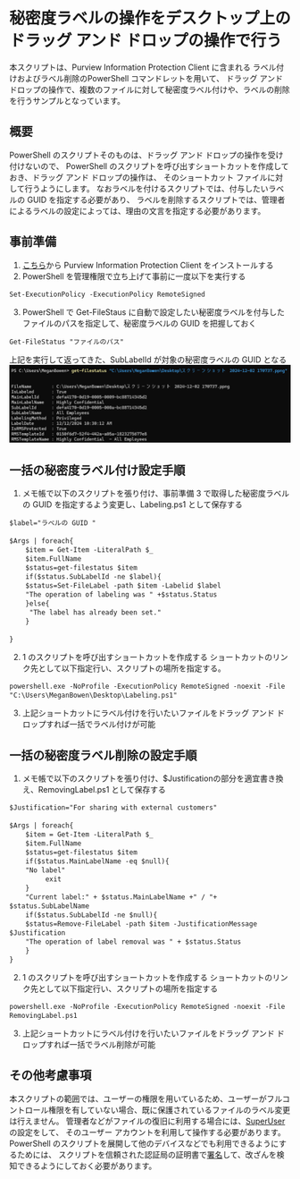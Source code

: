 # 秘密度ラベルの操作をデスクトップ上のドラッグ アンド ドロップの操作で行う
本スクリプトは、Purview Information Protection Client に含まれる
ラベル付けおよびラベル削除のPowerShell コマンドレットを用いて、
ドラッグ アンド ドロップの操作で、複数のファイルに対して秘密度ラベル付けや、ラベルの削除を行うサンプルとなっています。

## 概要
PowerShell のスクリプトそのものは、ドラッグ アンド ドロップの操作を受け付けないので、
PowerShell のスクリプトを呼び出すショートカットを作成しておき、ドラッグ アンド ドロップの操作は、
そのショートカット ファイルに対して行うようにします。
なおラベルを付けるスクリプトでは、付与したいラベルの GUID を指定する必要があり、
ラベルを削除するスクリプトでは、管理者によるラベルの設定によっては、理由の文言を指定する必要があります。

## 事前準備
1. [こちら](https://aka.ms/aipclient)から Purview Information Protection Client をインストールする
2. PowerShell を管理権限で立ち上げて事前に一度以下を実行する
```
Set-ExecutionPolicy -ExecutionPolicy RemoteSigned
```
3. PowerShell で Get-FileStaus に自動で設定したい秘密度ラベルを付与したファイルのパスを指定して、秘密度ラベルの GUID を把握しておく
```
Get-FileStatus "ファイルのパス"
```
上記を実行して返ってきた、SubLabelId が対象の秘密度ラベルの GUID となる
<img src="https://github.com/YoshihiroIchinose/E5Comp/blob/main/img/LabelStatus.png">
## 一括の秘密度ラベル付け設定手順
1. メモ帳で以下のスクリプトを張り付け、事前準備 3 で取得した秘密度ラベルの GUID を指定するよう変更し、Labeling.ps1 として保存する
```
$label="ラベルの GUID "

$Args | foreach{
    $item = Get-Item -LiteralPath $_
    $item.FullName
    $status=get-filestatus $item
    if($status.SubLabelId -ne $label){
	$status=Set-FileLabel -path $item -Labelid $label
	"The operation of labeling was " +$status.Status
    }else{
     "The label has already been set."
    }
    
}
```
2. 1 のスクリプトを呼び出すショートカットを作成する
ショートカットのリンク先として以下指定行い、スクリプトの場所を指定する。
```
powershell.exe -NoProfile -ExecutionPolicy RemoteSigned -noexit -File "C:\Users\MeganBowen\Desktop\Labeling.ps1"
```
3. 上記ショートカットにラベル付けを行いたいファイルをドラッグ アンド ドロップすれば一括でラベル付けが可能

## 一括の秘密度ラベル削除の設定手順
1. メモ帳で以下のスクリプトを張り付け、$Justificationの部分を適宜書き換え、RemovingLabel.ps1 として保存する
```
$Justification="For sharing with external customers"

$Args | foreach{
    $item = Get-Item -LiteralPath $_
    $item.FullName
    $status=get-filestatus $item
    if($status.MainLabelName -eq $null){
	"No label"
         exit
	}
    "Current label:" + $status.MainLabelName +" / "+ $status.SubLabelName
    if($status.SubLabelId -ne $null){
	$status=Remove-FileLabel -path $item -JustificationMessage $Justification
	"The operation of label removal was " + $status.Status
    }
}
```
2. 1 のスクリプトを呼び出すショートカットを作成する
ショートカットのリンク先として以下指定行い、スクリプトの場所を指定する
```
powershell.exe -NoProfile -ExecutionPolicy RemoteSigned -noexit -File RemovingLabel.ps1
```
3. 上記ショートカットにラベル付けを行いたいファイルをドラッグ アンド ドロップすれば一括でラベル削除が可能

## その他考慮事項
本スクリプトの範囲では、ユーザーの権限を用いているため、ユーザーがフルコントロール権限を有していない場合、既に保護されているファイルのラベル変更は行えません。
管理者などがファイルの復旧に利用する場合には、[SuperUser](https://learn.microsoft.com/ja-jp/azure/information-protection/configure-super-users) の設定をして、
そのユーザー アカウントを利用して操作する必要があります。PowerShell のスクリプトを展開して他のデバイスなどでも利用できるようにするためには、
スクリプトを信頼された認証局の証明書で[署名](https://learn.microsoft.com/ja-jp/powershell/module/microsoft.powershell.core/about/about_signing?view=powershell-7.4)して、改ざんを検知できるようにしておく必要があります。
